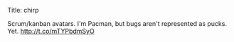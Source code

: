 Title: chirp

Scrum/kanban avatars. I'm Pacman, but bugs aren't represented as pucks. Yet. <a href="http://t.co/mTYPbdmSyO">http://t.co/mTYPbdmSyO</a>
